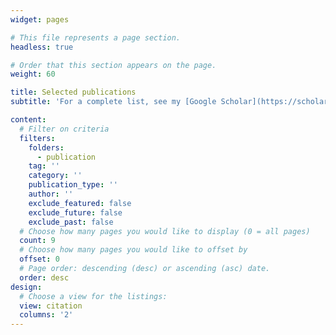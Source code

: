 ```yaml
---
widget: pages

# This file represents a page section.
headless: true

# Order that this section appears on the page.
weight: 60

title: Selected publications
subtitle: 'For a complete list, see my [Google Scholar](https://scholar.google.de/citations?user=DMZ7Hc8AAAAJ&hl=en).'

content:
  # Filter on criteria
  filters:
    folders:
      - publication
    tag: ''
    category: ''
    publication_type: ''
    author: ''
    exclude_featured: false
    exclude_future: false
    exclude_past: false
  # Choose how many pages you would like to display (0 = all pages)
  count: 9
  # Choose how many pages you would like to offset by
  offset: 0
  # Page order: descending (desc) or ascending (asc) date.
  order: desc
design:
  # Choose a view for the listings:
  view: citation
  columns: '2'
---
```

